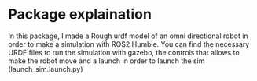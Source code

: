 # Package explaination
In this package, I made a Rough urdf model of an omni directional robot in order to make a simulation with ROS2 Humble.
You can find the necessary URDF files to run the simulation with gazebo, the controls that allows to make the robot move and a launch in order to launch the sim (launch_sim.launch.py)
